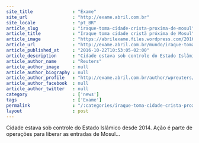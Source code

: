 ```yaml
---
site_title               : "Exame"
site_url                 : "http://exame.abril.com.br"
site_locale              : "pt_BR"
article_slug             : "iraque-toma-cidade-crista-proxima-de-mosul"
article_title            : "Iraque toma cidade cristã próxima de Mosul"
article_image            : "https://abrilexame.files.wordpress.com/2016/10/2016-10-22t121129z_547238748_s1aeuikxvdaa_rtrmadp_3_mideast-crisis-iraq-mosul.jpg?quality=70&strip=all&w=960"
article_url              : "http://exame.abril.com.br/mundo/iraque-toma-cidade-crista-proxima-de-mosul-secretario-dos-eua-visita-bagda/"
article_published_at     : "2016-10-22T10:53:05-02:00"
article_description      : "Cidade estava sob controle do Estado Islâmico desde 2014. Ação é parte de operações para liberar as entradas de Mosul..."
article_author_name      : "Reuters"
article_author_image     : null
article_author_biography : null
article_author_profile   : "http://exame.abril.com.br/author/wpreuters/"
article_author_facebook  : null
article_author_twitter   : null
category                 : ['news']
tags                     : ['Exame']
permalink                : "/:categories/iraque-toma-cidade-crista-proxima-de-mosul/"
layout                   : post
---
```


Cidade estava sob controle do Estado Islâmico desde 2014. Ação é parte de operações para liberar as entradas de Mosul...
